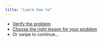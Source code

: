 ```yaml
---
title: "Learn how to"
---
```

- [Verify the problem](topics/practice-1-emergencies/0-getting-started/3-1-learn.md)
- [Choose the right lesson for your problem](topics/practice-1-emergencies/0-getting-started/3-2-learn.md)
- Or swipe to continue...
